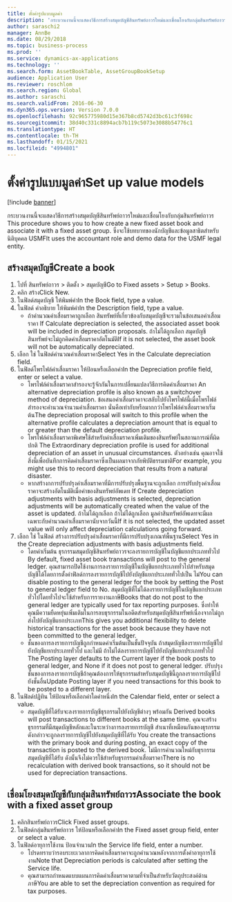 ```yaml
---
title: ตั้งค่ารูปแบบมูลค่า
description: 'กระบวนงานนี้จะแสดงวิธีการสร้างสมุดบัญชีสินทรัพย์ถาวรใหม่และเชื่อมโยงกับกลุ่มสินทรัพย์ถาวร '
author: saraschi2
manager: AnnBe
ms.date: 08/29/2018
ms.topic: business-process
ms.prod: ''
ms.service: dynamics-ax-applications
ms.technology: ''
ms.search.form: AssetBookTable, AssetGroupBookSetup
audience: Application User
ms.reviewer: roschlom
ms.search.region: Global
ms.author: saraschi
ms.search.validFrom: 2016-06-30
ms.dyn365.ops.version: Version 7.0.0
ms.openlocfilehash: 92c965775980d15e367b8cd5742d3bc61c3f698c
ms.sourcegitcommit: 38d40c331c8894acb7b119c5073e3088b54776c1
ms.translationtype: HT
ms.contentlocale: th-TH
ms.lasthandoff: 01/15/2021
ms.locfileid: "4994801"
---
```

# <a name="set-up-value-models"></a><span data-ttu-id="9adbd-103">ตั้งค่ารูปแบบมูลค่า</span><span class="sxs-lookup"><span data-stu-id="9adbd-103">Set up value models</span></span>

[!include [banner](../../includes/banner.md)]

<span data-ttu-id="9adbd-104">กระบวนงานนี้จะแสดงวิธีการสร้างสมุดบัญชีสินทรัพย์ถาวรใหม่และเชื่อมโยงกับกลุ่มสินทรัพย์ถาวร </span><span class="sxs-lookup"><span data-stu-id="9adbd-104">This procedure shows you to how create a new fixed asset book and associate it with a fixed asset group.</span></span> <span data-ttu-id="9adbd-105">ซึ่งจะใช้บทบาทของนักบัญชีและข้อมูลสาธิตสำหรับนิติบุคคล USMF</span><span class="sxs-lookup"><span data-stu-id="9adbd-105">It uses the accountant role and demo data for the USMF legal entity.</span></span>


## <a name="create-a-book"></a><span data-ttu-id="9adbd-106">สร้างสมุดบัญชี</span><span class="sxs-lookup"><span data-stu-id="9adbd-106">Create a book</span></span>
1. <span data-ttu-id="9adbd-107">ไปที่ สินทรัพย์ถาวร > ติดตั้ง > สมุดบัญชี</span><span class="sxs-lookup"><span data-stu-id="9adbd-107">Go to Fixed assets > Setup > Books.</span></span>
2. <span data-ttu-id="9adbd-108">คลิก สร้าง</span><span class="sxs-lookup"><span data-stu-id="9adbd-108">Click New.</span></span>
3. <span data-ttu-id="9adbd-109">ในฟิลด์สมุดบัญชี ให้พิมพ์ค่า</span><span class="sxs-lookup"><span data-stu-id="9adbd-109">In the Book field, type a value.</span></span>
4. <span data-ttu-id="9adbd-110">ในฟิลด์ คำอธิบาย ให้พิมพ์ค่า</span><span class="sxs-lookup"><span data-stu-id="9adbd-110">In the Description field, type a value.</span></span>
    * <span data-ttu-id="9adbd-111">ถ้าคำนวณค่าเสื่อมราคาถูกเลือก สินทรัพย์ที่เกี่ยวข้องกับสมุดบัญชีจะรวมในข้อเสนอค่าเสื่อมราคา </span><span class="sxs-lookup"><span data-stu-id="9adbd-111">If Calculate depreciation is selected, the associated asset book will be included in depreciation proposals.</span></span> <span data-ttu-id="9adbd-112">ถ้าไม่ได้ถูกเลือก สมุดบัญชีสินทรัพย์จะไม่ถูกคิดค่าเสื่อมราคาอัตโนมัติ</span><span class="sxs-lookup"><span data-stu-id="9adbd-112">If it is not selected, the asset book will not be automatically depreciated.</span></span>  
5. <span data-ttu-id="9adbd-113">เลือก ใช่ ในฟิลด์คำนวณค่าเสื่อมราคา</span><span class="sxs-lookup"><span data-stu-id="9adbd-113">Select Yes in the Calculate depreciation field.</span></span>
6. <span data-ttu-id="9adbd-114">ในฟิลด์โพรไฟล์ค่าเสื่อมราคา ให้ป้อนหรือเลือกค่า</span><span class="sxs-lookup"><span data-stu-id="9adbd-114">In the Depreciation profile field, enter or select a value.</span></span>
    * <span data-ttu-id="9adbd-115">โพรไฟล์ค่าเสื่อมราคาสำรองจะรู้จักกันในการเปลี่ยนแปลงวิธีการคิดค่าเสื่อมราคา </span><span class="sxs-lookup"><span data-stu-id="9adbd-115">An alternative depreciation profile is also known as a switchover method of depreciation.</span></span> <span data-ttu-id="9adbd-116">ข้อเสนอค่าเสื่อมราคาจะสลับไปยังโพรไฟล์นี้เมื่อโพรไฟล์สำรองจะคำนวณจำนวนค่าเสื่อมราคา นั่นคือเท่ากับหรือมากกว่าโพรไฟล์ค่าเสื่อมราคาเริ่มต้น</span><span class="sxs-lookup"><span data-stu-id="9adbd-116">The depreciation proposal will switch to this profile when the alternative profile calculates a depreciation amount that is equal to or greater than the default depreciation profile.</span></span>  
    * <span data-ttu-id="9adbd-117">โพรไฟล์ค่าเสื่อมราคาพิเศษใช้สำหรับค่าเสื่อมราคาเพิ่มเติมของสินทรัพย์ในสถานการณ์ที่ผิดปกติ </span><span class="sxs-lookup"><span data-stu-id="9adbd-117">The Extraordinary depreciation profile is used for additional depreciation of an asset in unusual circumstances.</span></span> <span data-ttu-id="9adbd-118">ตัวอย่างเช่น คุณอาจใช้สิ่งนี้เพื่อบันทึกการคิดค่าเสื่อมราคาซึ่งเป็นผลมาจากภัยพิบัติธรรมชาติ</span><span class="sxs-lookup"><span data-stu-id="9adbd-118">For example, you might use this to record depreciation that results from a natural disaster.</span></span>  
    * <span data-ttu-id="9adbd-119">หากสร้างกการปรับปรุงค่าเสื่อมราคาที่มีการปรับปรุงพื้นฐานจะถูกเลือก การปรับปรุงค่าเสื่อมราคาจะสร้างอัตโนมัติเมื่อค่าของสินทรัพย์อัพเดท </span><span class="sxs-lookup"><span data-stu-id="9adbd-119">If Create depreciation adjustments with basis adjustments is selected, depreciation adjustments will be automatically created when the value of the asset is updated.</span></span> <span data-ttu-id="9adbd-120">ถ้าไม่ได้ถูกเลือก ถ้าไม่ได้ถูกเลือก มูลค่าสินทรัพย์อัพเดทจะมีผลเฉพาะกับคำนวณค่าเสื่อมราคานับจากวันนี้</span><span class="sxs-lookup"><span data-stu-id="9adbd-120">If it is not selected, the updated asset value will only affect depreciation calculations going forward.</span></span>  
7. <span data-ttu-id="9adbd-121">เลือก ใช่ ในฟิลด์ สร้างการปรับปรุงค่าเสื่อมราคาที่มีการปรับปรุงเกณฑ์พื้นฐาน</span><span class="sxs-lookup"><span data-stu-id="9adbd-121">Select Yes in the Create depreciation adjustments with basis adjustments field.</span></span>
    * <span data-ttu-id="9adbd-122">โดยค่าเริ่มต้น ธุรกรรมสมุดบัญชีสินทรัพย์ถาวรจะลงรายการบัญชีในบัญชีแยกประเภททั่วไป </span><span class="sxs-lookup"><span data-stu-id="9adbd-122">By default, fixed asset book transactions will post to the general ledger.</span></span> <span data-ttu-id="9adbd-123">คุณสามารถปิดใช้งานการลงรายการบัญชีในบัญชีแยกประเภททั่วไปสำหรับสมุดบัญชีได้โดยการตั้งค่าฟิลด์การลงรายการบัญชีไปยังบัญชีแยกประเภททั่วไปเป็น ไม่</span><span class="sxs-lookup"><span data-stu-id="9adbd-123">You can disable posting to the general ledger for the book by setting the Post to general ledger field to No.</span></span> <span data-ttu-id="9adbd-124">สมุดบัญชีที่ไม่ได้ลงรายการบัญชีในบัญชีแยกประเภททั่วไปโดยทั่วไปจะใช้สำหรับการรายงานภาษี</span><span class="sxs-lookup"><span data-stu-id="9adbd-124">Books that do not post to the general ledger are typically used for tax reporting purposes.</span></span> <span data-ttu-id="9adbd-125">ซึ่งทำให้คุณมีความยืดหยุ่นเพิ่มเติมในการลบธุรกรรมในอดีตสำหรับสมุดบัญชีสินทรัพย์เนื่องจากไม่ถูกส่งไปยังบัญชีแยกประเภท</span><span class="sxs-lookup"><span data-stu-id="9adbd-125">This gives you additional flexibility to delete historical transactions for the asset book because they have not been committed to the general ledger.</span></span>  
    * <span data-ttu-id="9adbd-126">ชั้นของการลงรายการบัญชีถูกกำหนดค่าเริ่มต้นเป็นชั้นปัจจุบัน ถ้าสมุดบัญชีลงรายการบัญชีไปยังบัญชีแยกประเภททั่วไป และไม่มี ถ้าไม่ได้ลงรายการบัญชีไปยังบัญชีแยกประเภททั่วไป </span><span class="sxs-lookup"><span data-stu-id="9adbd-126">The Posting layer defaults to the Current layer if the book posts to general ledger, and None if it does not post to general ledger.</span></span> <span data-ttu-id="9adbd-127">ปรับปรุงชั้นของการลงรายการบัญชีถ้าคุณต้องการให้ธุรกรรมสำหรับสมุดบัญชีนี้ถูกลงรายการบัญชีไปยังชั้นอื่น</span><span class="sxs-lookup"><span data-stu-id="9adbd-127">Update Posting layer if you need transactions for this book to be posted to a different layer.</span></span>  
8. <span data-ttu-id="9adbd-128">ในฟิลด์ปฏิทิน ให้ป้อนหรือเลือกค่าใดค่าหนึ่ง</span><span class="sxs-lookup"><span data-stu-id="9adbd-128">In the Calendar field, enter or select a value.</span></span>
    * <span data-ttu-id="9adbd-129">สมุดบัญชีที่ได้รับจะลงรายการบัญชีธุรกรรมไปยังบัญชีต่างๆ พร้อมกัน </span><span class="sxs-lookup"><span data-stu-id="9adbd-129">Derived books will post transactions to different books at the same time.</span></span> <span data-ttu-id="9adbd-130">คุณจะสร้างธุรกรรมที่มีสมุดบัญชีหลักและในระหว่างการลงรายการบัญชี สำเนาที่เหมือนกันของธุรกรรมดังกล่าวจะถูกลงรายการบัญชีไปยังสมุดบัญชีที่ได้รับ </span><span class="sxs-lookup"><span data-stu-id="9adbd-130">You create the transactions with the primary book and during posting, an exact copy of the transaction is posted to the derived book.</span></span> <span data-ttu-id="9adbd-131">ไม่มีการคำนวณใหม่กับธุรกรรมสมุดบัญชีที่ได้รับ ดังนั้นจึงไม่ควรใช้สำหรับธุรกรรมค่าเสื่อมราคา</span><span class="sxs-lookup"><span data-stu-id="9adbd-131">There is no recalculation with derived book transactions, so it should not be used for depreciation transactions.</span></span>  

## <a name="associate-the-book-with-a-fixed-asset-group"></a><span data-ttu-id="9adbd-132">เชื่อมโยงสมุดบัญชีกับกลุ่มสินทรัพย์ถาวร</span><span class="sxs-lookup"><span data-stu-id="9adbd-132">Associate the book with a fixed asset group</span></span>
1. <span data-ttu-id="9adbd-133">คลิกสินทรัพย์ถาวร</span><span class="sxs-lookup"><span data-stu-id="9adbd-133">Click Fixed asset groups.</span></span>
2. <span data-ttu-id="9adbd-134">ในฟิลด์กลุ่มสินทรัพย์ถาวร ให้ป้อนหรือเลือกค่า</span><span class="sxs-lookup"><span data-stu-id="9adbd-134">In the Fixed asset group field, enter or select a value.</span></span>
3. <span data-ttu-id="9adbd-135">ในฟิลด์อายุการใช้งาน ป้อนจำนวน</span><span class="sxs-lookup"><span data-stu-id="9adbd-135">In the Service life field, enter a number.</span></span>
    * <span data-ttu-id="9adbd-136">โปรดทราบว่ารอบระยะเวลาการคิดค่าเสื่อมราคาจะถูกคำนวณหลังจากการตั้งค่าอายุการใช้งาน</span><span class="sxs-lookup"><span data-stu-id="9adbd-136">Note that Depreciation periods is calculated after setting the Service life.</span></span>  
    * <span data-ttu-id="9adbd-137">คุณสามารถกำหนดแบบแผนการคิดค่าเสื่อมราคาตามที่จำเป็นสำหรับวัตถุประสงค์ด้านภาษี</span><span class="sxs-lookup"><span data-stu-id="9adbd-137">You are able to set the depreciation convention as required for tax purposes.</span></span>  


